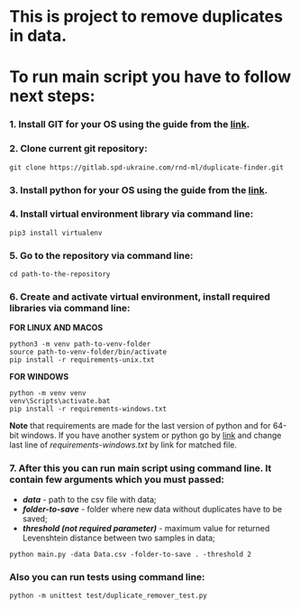 # This is project to remove duplicates in data.
# To run main script you have to follow next steps:
### 1. Install GIT for your OS using the guide from the [link](https://www.atlassian.com/git/tutorials/install-git).
### 2. Clone current git repository:
```
git clone https://gitlab.spd-ukraine.com/rnd-ml/duplicate-finder.git
```
### 3. Install python for your OS using the guide from the [link](https://realpython.com/installing-python).
### 4. Install virtual environment library via command line:
```
pip3 install virtualenv
```
### 5. Go to the repository via command line:
```
cd path-to-the-repository
```
### 6. Create and activate virtual environment, install required libraries via command line:
**FOR LINUX AND MACOS**
```
python3 -m venv path-to-venv-folder
source path-to-venv-folder/bin/activate
pip install -r requirements-unix.txt
```
**FOR WINDOWS**
```
python -m venv venv
venv\Scripts\activate.bat
pip install -r requirements-windows.txt
```
**Note** that requirements are made for the last version of python and for 64-bit windows. If you have another system or python go by [link](https://www.lfd.uci.edu/~gohlke/pythonlibs/#python-levenshtein) and change last line of _requirements-windows.txt_ by link for matched file.
### 7. After this you can run main script using command line. It contain few arguments which you must passed:
- **_data_** - path to the csv file with data;
- **_folder-to-save_** - folder where new data without duplicates have to be saved;
- **_threshold (not required parameter)_** - maximum value for returned Levenshtein distance between two samples in data;
```
python main.py -data Data.csv -folder-to-save . -threshold 2
```
### Also you can run tests using command line:
```
python -m unittest test/duplicate_remover_test.py
```